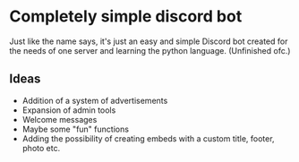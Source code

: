 # Completely simple discord bot
Just like the name says, it's just an easy and simple Discord bot created for the needs of one server and learning the python language.
(Unfinished ofc.)

Ideas
-----

- Addition of a system of advertisements
- Expansion of admin tools
- Welcome messages
- Maybe some "fun" functions
- Adding the possibility of creating embeds with a custom title, footer, photo etc.

